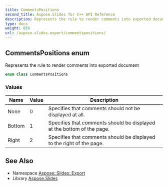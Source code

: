 ```yaml
---
title: CommentsPositions
second_title: Aspose.Slides for C++ API Reference
description: Represents the rule to render comments into exported document
type: docs
weight: 859
url: /aspose.slides.export/commentspositions/
---
```

## CommentsPositions enum


Represents the rule to render comments into exported document

```cpp
enum class CommentsPositions
```

### Values

| Name | Value | Description |
| --- | --- | --- |
| None | 0 | Specifies that comments should not be displayed at all. |
| Bottom | 1 | Specifies that comments should be displayed at the bottom of the page. |
| Right | 2 | Specifies that comments should be displayed to the right of the page. |

## See Also

* Namespace [Aspose::Slides::Export](../)
* Library [Aspose.Slides](../../)